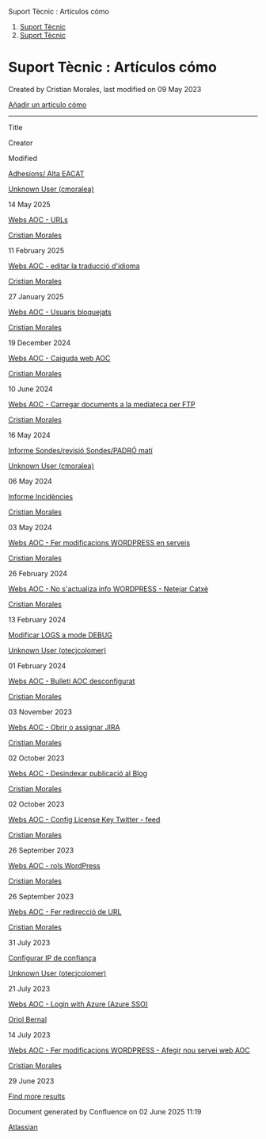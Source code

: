 Suport Tècnic : Artículos cómo  

1.  [Suport Tècnic](index.md)
2.  [Suport Tècnic](13893782.md)

Suport Tècnic : Artículos cómo
==============================

Created by Cristian Morales, last modified on 09 May 2023

[Añadir un artículo cómo](https://confluence.aoc.cat?createDialogSpaceKey=SII&createDialogBlueprintId=e8391544-084e-4e0e-add5-6fdca096a07c)

* * *

Title

Creator

Modified

[Adhesions/ Alta EACAT](/pages/viewpage.action?pageId=26313473)

[Unknown User (cmoralea)](/display/~cmoralea)

14 May 2025

[Webs AOC - URLs](/display/SII/Webs+AOC+-+URLs)

[Cristian Morales](/display/~cmorales)

11 February 2025

[Webs AOC - editar la traducció d'idioma](/pages/viewpage.action?pageId=118555158)

[Cristian Morales](/display/~cmorales)

27 January 2025

[Webs AOC - Usuaris bloquejats](/display/SII/Webs+AOC+-+Usuaris+bloquejats)

[Cristian Morales](/display/~cmorales)

19 December 2024

[Webs AOC - Caiguda web AOC](/display/SII/Webs+AOC+-+Caiguda+web+AOC)

[Cristian Morales](/display/~cmorales)

10 June 2024

[Webs AOC - Carregar documents a la mediateca per FTP](/display/SII/Webs+AOC+-+Carregar+documents+a+la+mediateca+per+FTP)

[Cristian Morales](/display/~cmorales)

16 May 2024

[Informe Sondes/revisió Sondes/PADRÓ matí](/pages/viewpage.action?pageId=26313489)

[Unknown User (cmoralea)](/display/~cmoralea)

06 May 2024

[Informe Incidències](/pages/viewpage.action?pageId=100010380)

[Cristian Morales](/display/~cmorales)

03 May 2024

[Webs AOC - Fer modificacions WORDPRESS en serveis](/display/SII/Webs+AOC+-+Fer+modificacions+WORDPRESS+en+serveis)

[Cristian Morales](/display/~cmorales)

26 February 2024

[Webs AOC - No s'actualiza info WORDPRESS - Netejar Catxè](/pages/viewpage.action?pageId=93356427)

[Cristian Morales](/display/~cmorales)

13 February 2024

[Modificar LOGS a mode DEBUG](/display/SII/Modificar+LOGS+a+mode+DEBUG)

[Unknown User (otecjcolomer)](/display/~OTECJColomer)

01 February 2024

[Webs AOC - Bulletí AOC desconfigurat](/pages/viewpage.action?pageId=100008259)

[Cristian Morales](/display/~cmorales)

03 November 2023

[Webs AOC - Obrir o assignar JIRA](/display/SII/Webs+AOC+-+Obrir+o+assignar+JIRA)

[Cristian Morales](/display/~cmorales)

02 October 2023

[Webs AOC - Desindexar publicació al Blog](/pages/viewpage.action?pageId=100007977)

[Cristian Morales](/display/~cmorales)

02 October 2023

[Webs AOC - Config License Key Twitter - feed](/display/SII/Webs+AOC+-+Config+License+Key+Twitter+-+feed)

[Cristian Morales](/display/~cmorales)

26 September 2023

[Webs AOC - rols WordPress](/display/SII/Webs+AOC+-+rols+WordPress)

[Cristian Morales](/display/~cmorales)

26 September 2023

[Webs AOC - Fer redirecció de URL](/pages/viewpage.action?pageId=93356900)

[Cristian Morales](/display/~cmorales)

31 July 2023

[Configurar IP de confiança](/pages/viewpage.action?pageId=77824344)

[Unknown User (otecjcolomer)](/display/~OTECJColomer)

21 July 2023

[Webs AOC - Login with Azure (Azure SSO)](/pages/viewpage.action?pageId=93356441)

[Oriol Bernal](/display/~obernal)

14 July 2023

[Webs AOC - Fer modificacions WORDPRESS - Afegir nou servei web AOC](/display/SII/Webs+AOC+-+Fer+modificacions+WORDPRESS+-+Afegir+nou+servei+web+AOC)

[Cristian Morales](/display/~cmorales)

29 June 2023

[Find more results](/dosearchsite.action?queryString=labelText:\(kb-how-to-article\)+AND+spacekey:\(SII\)&type=page,blog)

Document generated by Confluence on 02 June 2025 11:19

[Atlassian](http://www.atlassian.com/)